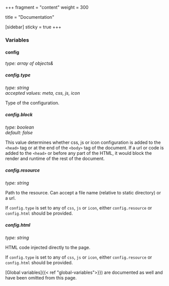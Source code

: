 +++
fragment = "content"
weight = 300

title = "Documentation"

[sidebar]
  sticky = true
+++

### Variables

#### config
*type: array of objects&*

##### config.type
*type: string*  
*accepted values: meta, css, js, icon*

Type of the configuration.

##### config.block
*type: boolean*  
*default: false*

This value determines whether css, js or icon configuration is added to the `<head>` tag or at the end of the `<body>` tag of the document. If a url or code is added to the `<head>` or before any part of the HTML, it would block the render and runtime of the rest of the document.

##### config.resource
*type: string*

Path to the resource. Can accept a file name (relative to static directory) or a url.

If `config.type` is set to any of `css`, `js` or `icon`, either `config.resource` or `config.html` should be provided.

##### config.html
*type: string*

HTML code injected directly to the page.

If `config.type` is set to any of `css`, `js` or `icon`, either `config.resource` or `config.html` should be provided.

[Global variables]{{< ref "global-variables">}}) are documented as well and have been omitted from this page.
